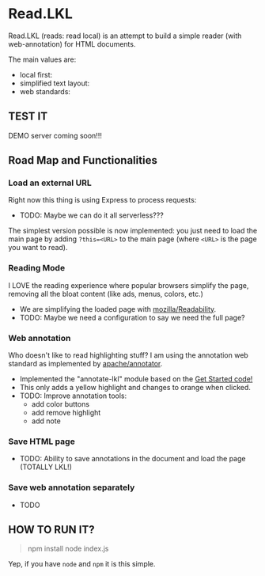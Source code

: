 # Read.LKL

Read.LKL (reads: read local) is an attempt to build a simple reader (with web-annotation) for HTML documents.

The main values are:

- local first: 
- simplified text layout:
- web standards:

## TEST IT
DEMO server coming soon!!!

## Road Map and Functionalities

### Load an external URL

Right now this thing is using Express to process requests:

 - TODO: Maybe we can do it all serverless???

The simplest version possible is now implemented: 
you just need to load the main page by adding `?this=<URL>` to the main page
(where `<URL>` is the page you want to read).

### Reading Mode

I LOVE the reading experience where popular browsers simplify the page, 
removing all the bloat content (like ads, menus, colors, etc.)

- We are simplifying the loaded page with [mozilla/Readability](https://github.com/mozilla/readability). 
- TODO: Maybe we need a configuration to say we need the full page?

### Web annotation

Who doesn't like to read highlighting stuff?
I am using the annotation web standard as implemented by [apache/annotator](https://annotator.apache.org/docs/getting-started/).

- Implemented the "annotate-lkl" module based on the [Get Started code!](https://annotator.apache.org/docs/getting-started/)
- This only adds a yellow highlight and changes to orange when clicked.
- TODO: Improve annotation tools:
  - add color buttons
  - add remove highlight
  - add note

### Save HTML page 

- TODO: Ability to save annotations in the document and load the page (TOTALLY LKL!)

  
### Save web annotation separately

- TODO


## HOW TO RUN IT?

> npm install
> node index.js

Yep, if you have `node` and `npm` it is this simple. 